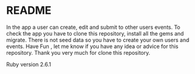 # README
In the app a user can create, edit and submit to other users events. To check the app you have to clone this repository, install all the gems and migrate. There is not seed data so you have to create your own users and events. Have Fun , let me know if you have any idea or advice for this repository. Thank you very much for clone this repository. 

Ruby version 2.6.1

